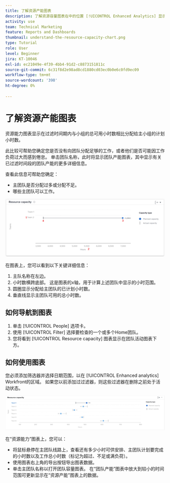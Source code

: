 ```yaml
---
title: 了解资源产能图表
description: 了解资源容量图表在中的位置 [!UICONTROL Enhanced Analytics] 显示在过滤的时段内与主团队的总可用小时数相比分配给该主团队的已计划小时数。
activity: use
team: Technical Marketing
feature: Reports and Dashboards
thumbnail: understand-the-resource-capacity-chart.png
type: Tutorial
role: User
level: Beginner
jira: KT-10046
exl-id: ec21049e-4f39-4bb4-91d2-c8873151811c
source-git-commit: 6c31f8d2e98ad8cd1880cd03ec0b0e6c0fd9ec09
workflow-type: tm+mt
source-wordcount: '398'
ht-degree: 0%

---
```


# 了解资源产能图表

资源能力图表显示在过滤时间期内与小组的总可用小时数相比分配给主小组的计划小时数。

此比较可帮助您确定您是否没有向团队分配足够的工作，或者他们是否可能因工作负荷过大而感到倦怠。 单击团队名称，此时将显示团队产能图表，其中显示有关已过滤时间段的团队产能的更多详细信息。

查看此信息可帮助您确定：

* 主团队是否分配过多或分配不足。
* 哪些主团队可以工作。

![此图像显示了资源能力图表，其中包含下面项目符号中说明的区域的数字](assets/section-3-2.png)

在图表上，您可以看到以下关键详细信息：

1. 主队名称在左边。
1. 小时数横跨底部。 这是图表的x轴，用于计算上述团队中显示的小时范围。
1. 圆圈显示分配给主团队的已计划小时数。
1. 垂直线显示主团队可用的总小时数。

## 如何导航到图表

1. 单击 [!UICONTROL People] 选项卡。
1. 使用 [!UICONTROL Filter] 选择要检查的一个或多个Home团队。
1. 您将看到 [!UICONTROL Resource capacity] 图表显示在团队活动图表下方。

## 如何使用图表

您必须添加筛选器并选择日期范围，以在 [!UICONTROL Enhanced analytics] Workfront的区域。 如果您以前添加过过滤器，则这些过滤器在删除之前处于活动状态。

![显示资源产能图表的图像](assets/section-3-3.png)

在“资源能力”图表上，您可以：

* 将鼠标悬停在主团队线路上，查看还有多少小时可供安排、主团队计划要完成的小时数以及工作总小时数（标记为超过、不足或满负荷）。
* 使用图表右上角的导出按钮导出图表数据。
* 单击主团队名称以打开团队容量图表。 在“团队产能”图表中放大到较小的时间范围可更新显示在“资源产能”图表上的数据。

